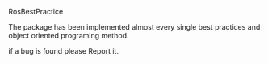 RosBestPractice





The package has been implemented almost every single best  practices and object oriented programing method.




if a bug is found please Report it. 

